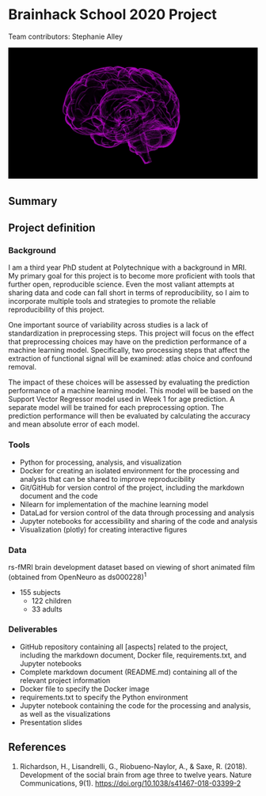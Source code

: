 # Brainhack School 2020 Project

Team contributors: Stephanie Alley

![Brain visual](brain-image.jpg)

## Summary

## Project definition

### Background
I am a third year PhD student at Polytechnique with a background in MRI. My primary goal for this project is to become more proficient with tools that further open, reproducible science. Even the most valiant attempts at sharing data and code can fall short in terms of reproducibility, so I aim to incorporate multiple tools and strategies to promote the reliable reproducibility of this project.

One important source of variability across studies is a lack of standardization in preprocessing steps. This project will focus on the effect that preprocessing choices may have on the prediction performance of a machine learning model. Specifically, two processing steps that affect the extraction of functional signal will be examined: atlas choice and confound removal.

The impact of these choices will be assessed by evaluating the prediction performance of a machine learning model. This model will be based on the Support Vector Regressor model used in Week 1 for age prediction. A separate model will be trained for each preprocessing option. The prediction performance will then be evaluated by calculating the accuracy and mean absolute error of each model.

### Tools
* Python for processing, analysis, and visualization
* Docker for creating an isolated environment for the processing and analysis that can be shared to improve reproducibility
* Git/GitHub for version control of the project, including the markdown document and the code
* Nilearn for implementation of the machine learning model
* DataLad for version control of the data through processing and analysis
* Jupyter notebooks for accessibility and sharing of the code and analysis
* Visualization (plotly) for creating interactive figures

### Data
rs-fMRI brain development dataset based on viewing of short animated film (obtained from OpenNeuro as ds000228)<sup>1</sup>
* 155 subjects
  * 122 children
  * 33 adults

### Deliverables
* GitHub repository containing all [aspects] related to the project, including the markdown document, Docker file, requirements.txt, and Jupyter notebooks
* Complete markdown document (README.md) containing all of the relevant project information
* Docker file to specify the Docker image
* requirements.txt to specify the Python environment
* Jupyter notebook containing the code for the processing and analysis, as well as the visualizations
* Presentation slides

## References
1. Richardson, H., Lisandrelli, G., Riobueno-Naylor, A., & Saxe, R. (2018). Development of the social brain from age three to twelve years. Nature Communications, 9(1). https://doi.org/10.1038/s41467-018-03399-2
